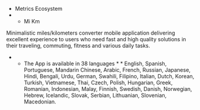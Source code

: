 * Metrics Ecosystem
* * Mi Km

Minimalistic miles/kilometers converter mobile application delivering excellent experience to users who need fast and high quality solutions in their traveling, commuting, fitness and various daily tasks.

* * The App is available in 38 languages * * 
English, Spanish, Portuguese, Mandarin Chinese, Arabic, French, Russian, Japanese, Hindi, Bengali, Urdu, German, Swahili, Filipino, Italian, Dutch, Korean, Turkish, Vietnamese, Thai, Czech, Polish, Hungarian, Greek, Romanian, Indonesian, Malay, Finnish, Swedish, Danish, Norwegian, Hebrew, Icelandic, Slovak, Serbian, Lithuanian, Slovenian, Macedonian.